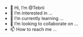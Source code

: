 - 👋 Hi, I’m @Tebrii
- 👀 I’m interested in ...
- 🌱 I’m currently learning ...
- 💞️ I’m looking to collaborate on ...
- 📫 How to reach me ...

<!---
Tebrii/Tebrii is a ✨ special ✨ repository because its `README.md` (this file) appears on your GitHub profile.
You can click the Preview link to take a look at your changes.
--->
